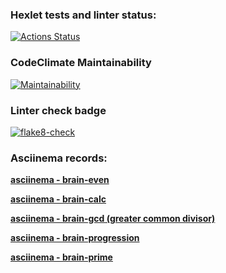 ### Hexlet tests and linter status:
[![Actions Status](https://github.com/SergeyChalkov/python-project-lvl1/workflows/hexlet-check/badge.svg)](https://github.com/SergeyChalkov/python-project-lvl1/actions)

### CodeClimate Maintainability
[![Maintainability](https://api.codeclimate.com/v1/badges/a99a88d28ad37a79dbf6/maintainability)](https://codeclimate.com/github/codeclimate/codeclimate/maintainability)

### Linter check badge
[![flake8-check](https://github.com/SergeyChalkov/python-project-lvl1/actions/workflows/flake8_check.yml/badge.svg?event=push)](https://github.com/SergeyChalkov/python-project-lvl1/actions/workflows/flake8_check.yml)

### Asciinema records:
<a href="https://asciinema.org/a/449730"><b>asciinema - brain-even</b></a>

<a href="https://asciinema.org/a/450329"><b>asciinema - brain-calc</b></a>

<a href="https://asciinema.org/a/450356"><b>asciinema - brain-gcd (greater common divisor)</b></a>

<a href="https://asciinema.org/a/449730"><b>asciinema - brain-progression</b></a>

<a href="https://asciinema.org/a/450526"><b>asciinema - brain-prime</b></a>
